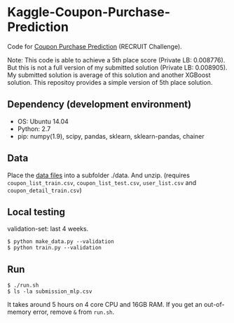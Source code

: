 # Kaggle-Coupon-Purchase-Prediction

Code for [Coupon Purchase Prediction](https://www.kaggle.com/c/coupon-purchase-prediction) (RECRUIT Challenge).

Note: This code is able to achieve a 5th place score (Private LB: 0.008776). But this is not a full version of my submitted solution (Private LB: 0.008905). My submitted solution is average of this solution and another XGBoost solution. This repositoy provides a simple version of 5th place solution. 

## Dependency (development environment)

- OS: Ubuntu 14.04
- Python: 2.7
- pip: numpy(1.9), scipy, pandas, sklearn, sklearn-pandas, chainer

## Data

Place the [data files](https://www.kaggle.com/c/coupon-purchase-prediction/data) into a subfolder ./data. And unzip. (requires `coupon_list_train.csv`, `coupon_list_test.csv`, `user_list.csv` and `coupon_detail_train.csv`)

## Local testing

validation-set: last 4 weeks.

    $ python make_data.py --validation
    $ python train.py --validation

## Run

    $ ./run.sh
    $ ls -la submission_mlp.csv

It takes around 5 hours on 4 core CPU and 16GB RAM.
If you get an out-of-memory error, remove `&` from `run.sh`.

